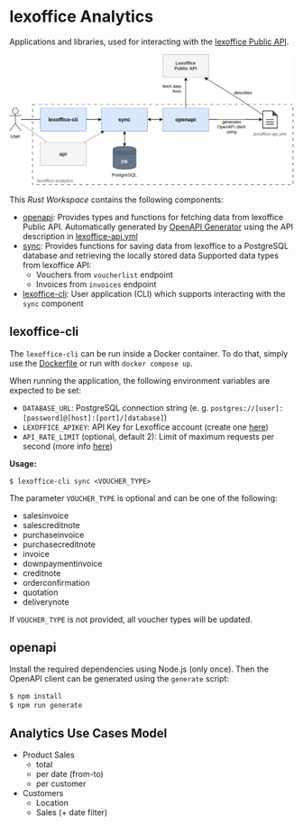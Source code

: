 # lexoffice Analytics

Applications and libraries, used for interacting with the [lexoffice Public API](https://developers.lexoffice.io/docs/#lexoffice-api-documentation).

![](docs/sys-arch.svg)

This *Rust Workspace* contains the following components:

- [openapi](/openapi): Provides types and functions for fetching data from lexoffice Public API. Automatically generated by [OpenAPI Generator](https://openapi-generator.tech/) using the API description in [lexoffice-api.yml](lexoffice-api.yml)
- [sync](/sync): Provides functions for saving data from lexoffice to a PostgreSQL database and retrieving the locally stored data
Supported data types from lexoffice API:
  - Vouchers from `voucherlist` endpoint
  - Invoices from `invoices` endpoint
- [lexoffice-cli](/lexoffice-cli): User application (CLI) which supports interacting with the `sync` component

## lexoffice-cli

The `lexoffice-cli` can be run inside a Docker container. To do that, simply use the [Dockerfile](lexoffice-cli/Dockerfile) or run with `docker compose up`.

When running the application, the following environment variables are expected to be set:

- `DATABASE_URL`: PostgreSQL connection string (e. g. `postgres://[user]:[password]@[host]:[port]/[database]`)
- `LEXOFFICE_APIKEY`: API Key for Lexoffice account (create one [here](https://app.lexoffice.de/addons/public-api))
- `API_RATE_LIMIT` (optional, default 2): Limit of maximum requests per second (more info [here](https://developers.lexoffice.io/docs/#api-rate-limits))

**Usage:**

```shell
$ lexoffice-cli sync <VOUCHER_TYPE>
```

The parameter `VOUCHER_TYPE` is optional and can be one of the following:

- salesinvoice
- salescreditnote
- purchaseinvoice
- purchasecreditnote
- invoice
- downpaymentinvoice
- creditnote
- orderconfirmation
- quotation
- deliverynote

If `VOUCHER_TYPE` is not provided, all voucher types will be updated.

## openapi

Install the required dependencies using Node.js (only once).
Then the OpenAPI client can be generated using the `generate` script:

```shell
$ npm install
$ npm run generate
```

## Analytics Use Cases Model

- Product Sales
  - total
  - per date (from-to)
  - per customer
- Customers
  - Location
  - Sales (+ date filter)
